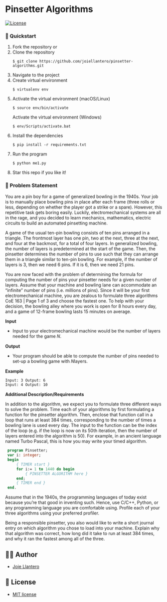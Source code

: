 # Pinsetter Algorithms

[![License](http://img.shields.io/:license-mit-blue.svg?style=flat-square)](http://badges.mit-license.org)

### 🚀 Quickstart
1. Fork the repository or
2. Clone the repository
    ```shell
    $ git clone https://github.com/joiellantero/pinsetter-algorithms.git
    ```
3. Navigate to the project
4. Create virtual environment
   ```shell
   $ virtualenv env
   ```
5. Activate the virtual environment (macOS/Linux)
   ```shell
   $ source env/bin/activate
   ``` 
   Activate the virtual environment (Windows)
    ```shell
    $ env/Scripts/activate.bat
    ```
6. Install the dependencies
   ```shell
   $ pip install -r requirements.txt
   ``` 
7. Run the program
    ```shell
    $ python me1.py
    ```
8. Star this repo if you like it!


### 🧐 Problem Statement

You are a pin boy for a game of generalized bowling in the 1940s. Your job is to manually place bowling pins in place after each frame (three rolls or less, depending on whether the player got a strike or a spare). However, this repetitive task gets boring easily. Luckily, electromechanical systems are all in the rage, and you decided to learn mechanics, mathematics, electric circuits to build an automated pinsetting machine.

A game of the usual ten-pin bowling consists of ten pins arranged in a triangle. The frontmost layer has one pin, two at the next, three at the next, and four at the backmost, for a total of four layers. In generalized bowling, the number of layers is predetermined at the start of the game. Then, the pinsetter determines the number of pins to use such that they can arrange them in a triangle similar to ten-pin bowling. For example, if the number of layers is 3, then we need 6 pins. If it is 6, then we need 21 pins.

You are now faced with the problem of determining the formula for computing the number of pins your pinsetter needs for a given number of layers. Assume that your machine and bowling lane can accommodate an “infinite” number of pins (i.e. millions of pins). Since it will be your first electromechanical machine, you are zealous to formulate three algorithms
    CoE 163 | Page 1 of 3
and choose the fastest one. To help with your decision, the bowling alley where you work is open for 8 hours every day, and a game of 12-frame bowling lasts 15 minutes on average.

**Input**

- Input to your electromechanical machine would be the number of layers needed for the game 𝑁.

**Output**

- Your program should be able to compute the number of pins needed to set-up a bowling game with 𝑁layers.

**Example**

```txt
Input: 3 Output: 6 
Input: 4 Output: 10
```

**Additional Description/Requirements**

In addition to the algorithm, we expect you to formulate three different ways to solve the problem. Time each of your algorithms by first formulating a function for the pinsetter algorithm. Then, enclose that function call in a loop that runs at least 384 times, corresponding to the number of times a bowling lane is used every day. The input to the function can be the index of the loop (e.g. if the loop is now on its 50th iteration, then the number of layers entered into the algorithm is 50). For example, in an ancient language named Turbo Pascal, this is how you may write your timed algorithm.

```pascal
 program Pinsetter;
 var i: integer;
 begin
     { TIMER start }
     for i:= 1 to 1440 do begin
         { PINSETTER ALGORITHM here } 
     end;
     { TIMER end } 
 end.
```

Assume that in the 1940s, the programming languages of today exist because you’re that good in inventing such. Hence, use C/C++, Python, or any programming language you are comfortable using. Profile each of your three algorithms using your preferred profiler.

Being a responsible pinsetter, you also would like to write a short journal entry on which algorithm you chose to load into your machine. Explain why that algorithm was correct, how long did it take to run at least 384 times, and why it ran the fastest among all of the three.

## 👨‍💻 Author

- [Joie Llantero](https://github.com/joiellantero)


## 📄 License 

- [MIT license](http://opensource.org/licenses/mit-license.php)
